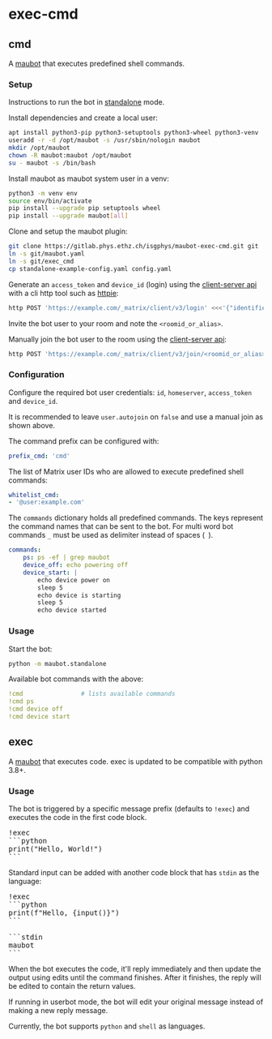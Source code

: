 # exec-cmd

## cmd

A [maubot](https://github.com/maubot/maubot) that executes predefined shell commands.

### Setup

Instructions to run the bot in [standalone](https://docs.mau.fi/maubot/usage/standalone.html) mode.

Install dependencies and create a local user:

```bash
apt install python3-pip python3-setuptools python3-wheel python3-venv
useradd -r -d /opt/maubot -s /usr/sbin/nologin maubot
mkdir /opt/maubot
chown -R maubot:maubot /opt/maubot
su - maubot -s /bin/bash
```

Install maubot as maubot system user in a venv:

```bash
python3 -m venv env
source env/bin/activate
pip install --upgrade pip setuptools wheel
pip install --upgrade maubot[all]
```

Clone and setup the maubot plugin:

```bash
git clone https://gitlab.phys.ethz.ch/isgphys/maubot-exec-cmd.git git
ln -s git/maubot.yaml
ln -s git/exec_cmd
cp standalone-example-config.yaml config.yaml
```

Generate an `access_token` and `device_id` (login) using the
[client-server api](https://spec.matrix.org/latest/client-server-api/#post_matrixclientv3login)
with a cli http tool such as [httpie](https://httpie.io/):

```bash
http POST 'https://example.com/_matrix/client/v3/login' <<<'{"identifier":{"type":"m.id.user","user":"botusername"},"initial_device_display_name":"Standalone Bot","password":"ilovebananas","type":"m.login.password"}'
```

Invite the bot user to your room and note the `<roomid_or_alias>`.

Manually join the bot user to the room using the
[client-server api](https://spec.matrix.org/latest/client-server-api/#post_matrixclientv3joinroomidoralias):

```bash
http POST 'https://example.com/_matrix/client/v3/join/<roomid_or_alias>' Authorization:"Bearer <access_token>"
```

### Configuration

Configure the required bot user credentials: `id`, `homeserver`, `access_token` and `device_id`.

It is recommended to leave `user.autojoin` on `false` and use a manual join as shown above.

The command prefix can be configured with:

```yaml
prefix_cmd: 'cmd'
```

The list of Matrix user IDs who are allowed to execute predefined shell commands:

```yaml
whitelist_cmd:
- '@user:example.com'
```

The `commands` dictionary holds all predefined commands.
The keys represent the command names that can be sent to the bot.
For multi word bot commands `_` must be used as delimiter instead of spaces (` `).

```yaml
commands:
    ps: ps -ef | grep maubot
    device_off: echo powering off
    device_start: |
        echo device power on
        sleep 5
        echo device is starting
        sleep 5
        echo device started
```

### Usage

Start the bot:

```bash
python -m maubot.standalone
```

Available bot commands with the above:

```yaml
!cmd                # lists available commands
!cmd ps
!cmd device off
!cmd device start
```


## exec
A [maubot](https://github.com/maubot/maubot) that executes code.
exec is updated to be compatible with python 3.8+.

### Usage
The bot is triggered by a specific message prefix (defaults to `!exec`) and
executes the code in the first code block.

<pre>
!exec
```python
print("Hello, World!")
```
</pre>

Standard input can be added with another code block that has `stdin` as the
language:

<pre>
!exec
```python
print(f"Hello, {input()}")
```

```stdin
maubot
```
</pre>

When the bot executes the code, it'll reply immediately and then update the
output using edits until the command finishes. After it finishes, the reply
will be edited to contain the return values.

If running in userbot mode, the bot will edit your original message instead of
making a new reply message.

Currently, the bot supports `python` and `shell` as languages.
